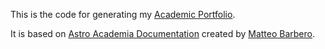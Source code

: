 This is the code for generating my [Academic Portfolio](https://rogorido.github.io).

It is based on [Astro Academia
Documentation](https://github.com/maiobarbero/astro_academia) created by
[Matteo Barbero](https://github.com/maiobarbero). 
